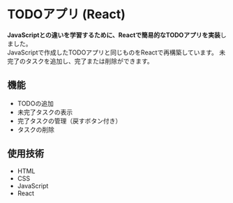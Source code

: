 # TODOアプリ (React)

**JavaScriptとの違いを学習するために、Reactで簡易的なTODOアプリを実装**しました。  
JavaScriptで作成したTODOアプリと同じものをReactで再構築しています。
未完了のタスクを追加し、完了または削除ができます。

## 機能
- TODOの追加  
- 未完了タスクの表示  
- 完了タスクの管理（戻すボタン付き）  
- タスクの削除

## 使用技術
- HTML
- CSS
- JavaScript
- React
